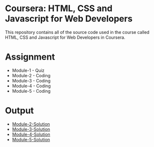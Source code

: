 # Coursera: HTML, CSS and Javascript for Web Developers
This repository contains all of the source code used in the course called HTML, CSS and Javascript for Web Developers in Coursera.

# Assignment
* Module-1 - Quiz 
* Module-2 - Coding
* Module-3 - Coding
* Module-4 - Coding
* Module-5 - Coding

# Output
* [Module-2-Solution](https://christianlloydsalon.github.io/Coursera-HTML-CSS-and-Javascript-for-Web-Developers/Module-2-Solution/index.html)
* [Module-3-Solution](https://christianlloydsalon.github.io/Coursera-HTML-CSS-and-Javascript-for-Web-Developers/Module-3-Solution/index.html)
* [Module-4-Solution](https://christianlloydsalon.github.io/Coursera-HTML-CSS-and-Javascript-for-Web-Developers/Module-4-Solution/index.html)
* [Module-5-Solution](https://christianlloydsalon.github.io/Coursera-HTML-CSS-and-Javascript-for-Web-Developers/Module-5-Solution/index.html)
